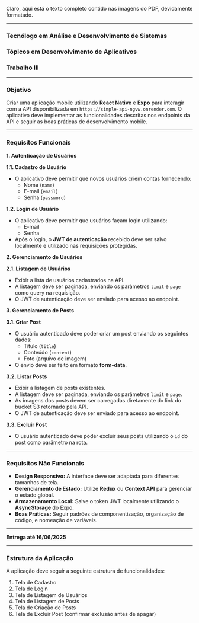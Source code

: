 Claro, aqui está o texto completo contido nas imagens do PDF, devidamente formatado.

---

### Tecnólogo em Análise e Desenvolvimento de Sistemas
### Tópicos em Desenvolvimento de Aplicativos
### Trabalho III

---

### Objetivo
Criar uma aplicação mobile utilizando **React Native** e **Expo** para interagir com a API disponibilizada em `https://simple-api-ngvw.onrender.com`. O aplicativo deve implementar as funcionalidades descritas nos endpoints da API e seguir as boas práticas de desenvolvimento mobile.

---

### Requisitos Funcionais

**1. Autenticação de Usuários**

**1.1. Cadastro de Usuário**
*   O aplicativo deve permitir que novos usuários criem contas fornecendo:
    *   Nome (`name`)
    *   E-mail (`email`)
    *   Senha (`password`)

**1.2. Login de Usuário**
*   O aplicativo deve permitir que usuários façam login utilizando:
    *   E-mail
    *   Senha
*   Após o login, o **JWT de autenticação** recebido deve ser salvo localmente e utilizado nas requisições protegidas.

**2. Gerenciamento de Usuários**

**2.1. Listagem de Usuários**
*   Exibir a lista de usuários cadastrados na API.
*   A listagem deve ser paginada, enviando os parâmetros `limit` e `page` como query na requisição.
*   O JWT de autenticação deve ser enviado para acesso ao endpoint.

**3. Gerenciamento de Posts**

**3.1. Criar Post**
*   O usuário autenticado deve poder criar um post enviando os seguintes dados:
    *   Título (`title`)
    *   Conteúdo (`content`)
    *   Foto (arquivo de imagem)
*   O envio deve ser feito em formato **form-data**.

**3.2. Listar Posts**
*   Exibir a listagem de posts existentes.
*   A listagem deve ser paginada, enviando os parâmetros `limit` e `page`.
*   As imagens dos posts devem ser carregadas diretamente do link do bucket S3 retornado pela API.
*   O JWT de autenticação deve ser enviado para acesso ao endpoint.

**3.3. Excluir Post**
*   O usuário autenticado deve poder excluir seus posts utilizando o `id` do post como parâmetro na rota.

---

### Requisitos Não Funcionais

*   **Design Responsivo:** A interface deve ser adaptada para diferentes tamanhos de tela.
*   **Gerenciamento de Estado:** Utilize **Redux** ou **Context API** para gerenciar o estado global.
*   **Armazenamento Local:** Salve o token JWT localmente utilizando o **AsyncStorage** do Expo.
*   **Boas Práticas:** Seguir padrões de componentização, organização de código, e nomeação de variáveis.

---

**Entrega até 16/06/2025**

---

### Estrutura da Aplicação

A aplicação deve seguir a seguinte estrutura de funcionalidades:

1.  Tela de Cadastro
2.  Tela de Login
3.  Tela de Listagem de Usuários
4.  Tela de Listagem de Posts
5.  Tela de Criação de Posts
6.  Tela de Excluir Post (confirmar exclusão antes de apagar)